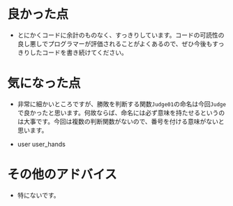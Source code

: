 # 良かった点
- とにかくコードに余計のものなく、すっきりしています。コードの可読性の良し悪しでプログラマーが評価されることがよくあるので、ぜひ今後もすっきりしたコードを書き続けてください。
# 気になった点
- 非常に細かいところですが、勝敗を判断する関数`Judge01`の命名は今回`Judge`で良かったと思います。何故ならば、命名には必ず意味を持たせるというのは大事です。今回は複数の判断関数がないので、番号を付ける意味がないと思います。
<!-- TODO: ここを詳しく -->
- user user_hands
# その他のアドバイス
- 特にないです。
<!-- TODO: 提出フォームの内容を確認 -->